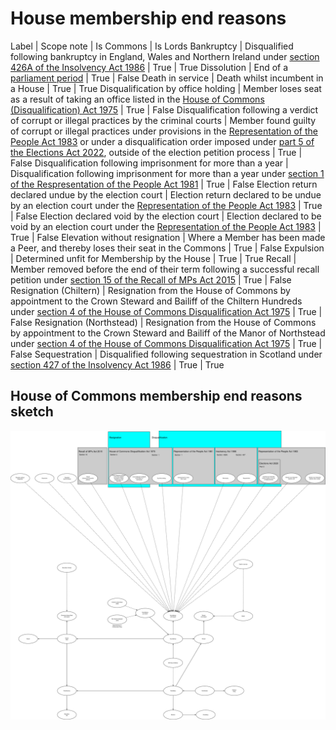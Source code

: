 # House membership end reasons

Label | Scope note | Is Commons | Is Lords
Bankruptcy | Disqualified following bankruptcy in England, Wales and Northern Ireland under [section 426A of the Insolvency Act 1986](https://www.legislation.gov.uk/ukpga/1986/45/section/426A) | True | True
Dissolution | End of a [parliament period](https://ukparliament.github.io/ontologies/time-period/time-period-ontology#d4e177) | True | False
Death in service | Death whilst incumbent in a House | True | True
Disqualification by office holding | Member loses seat as a result of taking an office listed in the [House of Commons (Disqualification) Act 1975](https://www.legislation.gov.uk/ukpga/1975/24/contents) | True | False
Disqualification following a verdict of corrupt or illegal practices by the criminal courts  |  Member found guilty of corrupt or illegal practices under provisions in the [Representation of the People Act 1983](https://www.legislation.gov.uk/ukpga/1983/2) or under a disqualification order imposed under [part 5 of the Elections Act 2022](https://www.legislation.gov.uk/ukpga/2022/37/part/5/enacted), outside of the election petition process | True | False
Disqualification following imprisonment for more than a year | Disqualification following imprisonment for more than a year under [section 1 of the Respresentation of the People Act 1981](https://www.legislation.gov.uk/ukpga/1981/34/section/1) | True | False
Election return declared undue by the election court | Election return declared to be undue by an election court under the [Representation of the People Act 1983](https://www.legislation.gov.uk/ukpga/1983/2) | True | False
Election declared void by the election court | Election declared to be void by an election court under the [Representation of the People Act 1983](https://www.legislation.gov.uk/ukpga/1983/2) | True | False
Elevation without resignation | Where a Member has been made a Peer, and thereby loses their seat in the Commons | True | False
Expulsion | Determined unfit for Membership by the House | True | True
Recall | Member removed before the end of their term following a successful recall petition under [section 15 of the Recall of MPs Act 2015](https://www.legislation.gov.uk/ukpga/2015/25/section/15/enacted) | True | False
Resignation (Chiltern) | Resignation from the House of Commons by appointment to the Crown Steward and Bailiff of the Chiltern Hundreds under [section 4 of the House of Commons Disqualification Act 1975](https://www.legislation.gov.uk/ukpga/1975/24/section/4) | True | False
Resignation (Northstead) | Resignation from the House of Commons by appointment to the Crown Steward and Bailiff of the Manor of Northstead under [section 4 of the House of Commons Disqualification Act 1975](https://www.legislation.gov.uk/ukpga/1975/24/section/4) | True | False
Sequestration | Disqualified following sequestration in Scotland under [section 427 of the Insolvency Act 1986](https://www.legislation.gov.uk/ukpga/1986/45/section/427) | True | True

## House of Commons membership end reasons sketch

[![House of Commons House membership end reasons](end-reasons.svg)](end-reasons.svg)